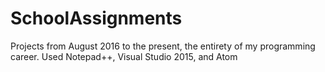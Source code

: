 # SchoolAssignments
Projects from August 2016 to the present, the entirety of my programming career. 
Used Notepad++, Visual Studio 2015, and Atom
